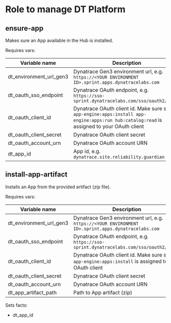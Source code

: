 # Role to manage DT Platform

## ensure-app

Makes sure an App available in the Hub is installed.

Requires vars:

|Variable name|Description|
|---|---|
|dt_environment_url_gen3|Dynatrace Gen3 environment url, e.g. `https://<YOUR ENVIRONMENT ID>.sprint.apps.dynatracelabs.com`|
|dt_oauth_sso_endpoint|Dynatrace OAuth endpoint, e.g. `https://sso-sprint.dynatracelabs.com/sso/oauth2/token`|
|dt_oauth_client_id|Dynatrace OAuth client id. Make sure scope `app-engine:apps:install app-engine:apps:run hub:catalog:read` is assigned to your OAuth client|
|dt_oauth_client_secret|Dynatrace OAuth client secret|
|dt_oauth_account_urn|Dynatrace OAuth account URN|
|dt_app_id|App id, e.g. `dynatrace.site.reliability.guardian`|

## install-app-artifact

Installs an App from the provided artifact (zip file).

Requires vars:

|Variable name|Description|
|---|---|
|dt_environment_url_gen3|Dynatrace Gen3 environment url, e.g. `https://<YOUR ENVIRONMENT ID>.sprint.apps.dynatracelabs.com`|
|dt_oauth_sso_endpoint|Dynatrace OAuth endpoint, e.g. `https://sso-sprint.dynatracelabs.com/sso/oauth2/token`|
|dt_oauth_client_id|Dynatrace OAuth client id. Make sure scope `app-engine:apps:install` is assigned to your OAuth client|
|dt_oauth_client_secret|Dynatrace OAuth client secret|
|dt_oauth_account_urn|Dynatrace OAuth account URN|
|dt_app_artifact_path|Path to App artifact (zip)|

Sets facts:
- dt_app_id
